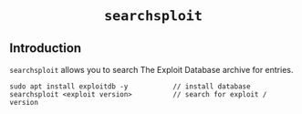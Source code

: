 # <h1 style="text-align:center">```searchsploit```</h1>

## Introduction

```searchsploit``` allows you to search The Exploit Database archive for entries.

    sudo apt install exploitdb -y           // install database
    searchsploit <exploit version>          // search for exploit / version